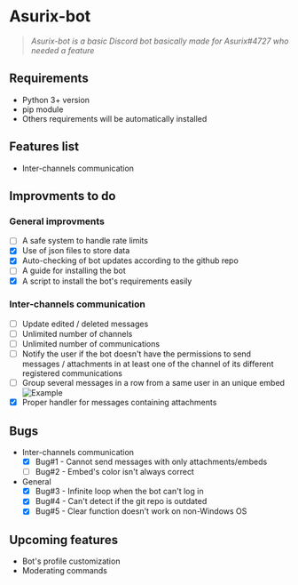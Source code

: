 # Asurix-bot

> *Asurix-bot is a basic Discord bot basically made for Asurix#4727 who needed a feature*

## Requirements

* Python 3+ version
* pip module
* Others requirements will be automatically installed

## Features list

* Inter-channels communication

## Improvments to do

### General improvments

* [ ] A safe system to handle rate limits
* [X] Use of json files to store data
* [X] Auto-checking of bot updates according to the github repo
* [ ] A guide for installing the bot
* [X] A script to install the bot's requirements easily

### Inter-channels communication

* [ ] Update edited / deleted messages
* [ ] Unlimited number of channels
* [ ] Unlimited number of communications
* [ ] Notify the user if the bot doesn't have the permissions to send messages / attachments in at least one of the channel of its different registered communications
* [ ] Group several messages in a row from a same user in an unique embed ![Example](http://i.imgur.com/84PjK2D.png)
* [X] Proper handler for messages containing attachments

## Bugs

* Inter-channels communication
  * [X] Bug#1 - Cannot send messages with only attachments/embeds
  * [ ] Bug#2 - Embed's color isn't always correct
* General
  * [X] Bug#3 - Infinite loop when the bot can't log in
  * [X] Bug#4 - Can't detect if the git repo is outdated
  * [X] Bug#5 - Clear function doesn't work on non-Windows OS

## Upcoming features

* Bot's profile customization
* Moderating commands